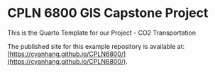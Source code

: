 # CPLN 6800 GIS Capstone Project

This is the Quarto Template for our Project - CO2 Transportation

The published site for this example repository is available at: [https://cyanhang.github.io/CPLN6800/](https://cyanhang.github.io/CPLN6800/).